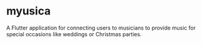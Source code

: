 # myusica

A Flutter application for connecting users to musicians to provide music for special occasions like weddings or Christmas parties.
